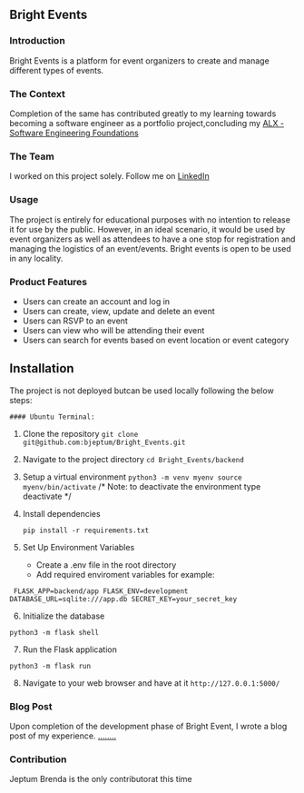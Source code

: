 ## Bright Events 

### Introduction

Bright Events is a platform for event organizers to create and manage different types of events.

### The Context

Completion of the same has contributed greatly to my learning towards becoming a software engineer as a portfolio project,concluding my [ALX -Software Engineering Foundations](https://www.alxafrica.com/learn/programming-development/)

### The Team
I worked on this project solely.
Follow me on [LinkedIn](https://www.linkedin.com/in/brenda-jeptum-8bab79120/)

### Usage

The project is entirely for educational purposes with no intention to release it for use by the public. However, in an ideal scenario, it would be used by event organizers as well as attendees  to have a one stop for registration and managing the logistics of an  event/events. Bright events is open to be used in any locality.

### Product Features
- Users can create an account and log in
- Users can create, view, update and delete an event
- Users can RSVP to an event
- Users can view who will be attending their event
- Users can search for events based on event location or event category

## Installation
The project is not deployed butcan be used locally following the below steps:

    #### Ubuntu Terminal:

1.  Clone the repository
`
    git clone git@github.com:bjeptum/Bright_Events.git
    `
2. Navigate to the project directory 
`
    cd Bright_Events/backend
    `
3. Setup a virtual environment
`
    python3 -m venv myenv
    source myenv/bin/activate
    `
    /* Note: to deactivate the environment type deactivate */
   
4. Install dependencies

   `
   pip install -r requirements.txt
   `
5. Set Up Environment Variables

   - Create a .env file in the root directory
   - Add required enviroment variables for example:
  
  ` 
  FLASK_APP=backend/app
  FLASK_ENV=development
  DATABASE_URL=sqlite:///app.db
  SECRET_KEY=your_secret_key
  `
  
6. Initialize the database

  `python3 -m flask shell`
  
7. Run the Flask application
   
 `
 python3 -m flask run
 `
 
8. Navigate to your web browser and have at it 
`
http://127.0.0.1:5000/
`

### Blog Post

Upon completion of the development phase of Bright Event, I wrote a blog post of my experience.
[........](...)


### Contribution 

Jeptum Brenda is the only contributorat this time 
